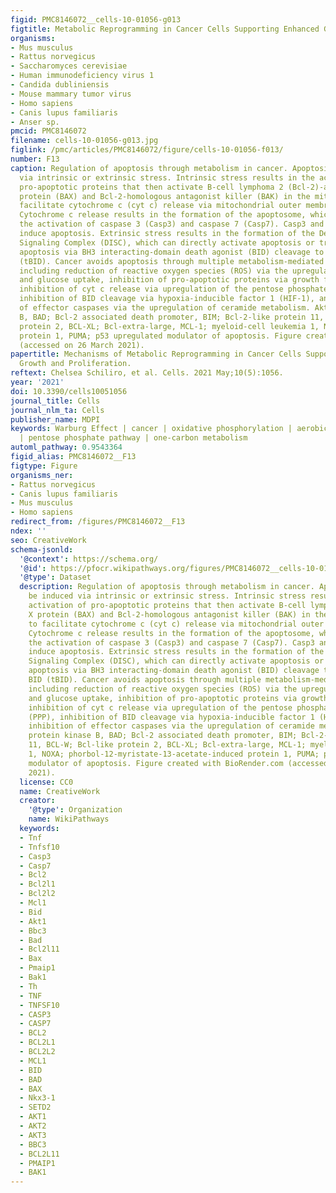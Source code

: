 ```yaml
---
figid: PMC8146072__cells-10-01056-g013
figtitle: Metabolic Reprogramming in Cancer Cells Supporting Enhanced Growth and Proliferation
organisms:
- Mus musculus
- Rattus norvegicus
- Saccharomyces cerevisiae
- Human immunodeficiency virus 1
- Candida dubliniensis
- Mouse mammary tumor virus
- Homo sapiens
- Canis lupus familiaris
- Anser sp.
pmcid: PMC8146072
filename: cells-10-01056-g013.jpg
figlink: /pmc/articles/PMC8146072/figure/cells-10-01056-f013/
number: F13
caption: Regulation of apoptosis through metabolism in cancer. Apoptosis can be induced
  via intrinsic or extrinsic stress. Intrinsic stress results in the activation of
  pro-apoptotic proteins that then activate B-cell lymphoma 2 (Bcl-2)-associated X
  protein (BAX) and Bcl-2-homologous antagonist killer (BAK) in the mitochondria to
  facilitate cytochrome c (cyt c) release via mitochondrial outer membrane polarization.
  Cytochrome c release results in the formation of the apoptosome, which leads to
  the activation of caspase 3 (Casp3) and caspase 7 (Casp7). Casp3 and Casp7 then
  induce apoptosis. Extrinsic stress results in the formation of the Death Inducing
  Signaling Complex (DISC), which can directly activate apoptosis or trigger intrinsic
  apoptosis via BH3 interacting-domain death agonist (BID) cleavage to truncated BID
  (tBID). Cancer avoids apoptosis through multiple metabolism-mediated mechanisms,
  including reduction of reactive oxygen species (ROS) via the upregulation of glycolysis
  and glucose uptake, inhibition of pro-apoptotic proteins via growth factor signaling,
  inhibition of cyt c release via upregulation of the pentose phosphate pathway (PPP),
  inhibition of BID cleavage via hypoxia-inducible factor 1 (HIF-1), and inhibition
  of effector caspases via the upregulation of ceramide metabolism. Akt; protein kinase
  B, BAD; Bcl-2 associated death promoter, BIM; Bcl-2-like protein 11, BCL-W; Bcl-like
  protein 2, BCL-XL; Bcl-extra-large, MCL-1; myeloid-cell leukemia 1, NOXA; phorbol-12-myristate-13-acetate-induced
  protein 1, PUMA; p53 upregulated modulator of apoptosis. Figure created with BioRender.com
  (accessed on 26 March 2021).
papertitle: Mechanisms of Metabolic Reprogramming in Cancer Cells Supporting Enhanced
  Growth and Proliferation.
reftext: Chelsea Schiliro, et al. Cells. 2021 May;10(5):1056.
year: '2021'
doi: 10.3390/cells10051056
journal_title: Cells
journal_nlm_ta: Cells
publisher_name: MDPI
keywords: Warburg Effect | cancer | oxidative phosphorylation | aerobic glycolysis
  | pentose phosphate pathway | one-carbon metabolism
automl_pathway: 0.9543364
figid_alias: PMC8146072__F13
figtype: Figure
organisms_ner:
- Rattus norvegicus
- Canis lupus familiaris
- Mus musculus
- Homo sapiens
redirect_from: /figures/PMC8146072__F13
ndex: ''
seo: CreativeWork
schema-jsonld:
  '@context': https://schema.org/
  '@id': https://pfocr.wikipathways.org/figures/PMC8146072__cells-10-01056-g013.html
  '@type': Dataset
  description: Regulation of apoptosis through metabolism in cancer. Apoptosis can
    be induced via intrinsic or extrinsic stress. Intrinsic stress results in the
    activation of pro-apoptotic proteins that then activate B-cell lymphoma 2 (Bcl-2)-associated
    X protein (BAX) and Bcl-2-homologous antagonist killer (BAK) in the mitochondria
    to facilitate cytochrome c (cyt c) release via mitochondrial outer membrane polarization.
    Cytochrome c release results in the formation of the apoptosome, which leads to
    the activation of caspase 3 (Casp3) and caspase 7 (Casp7). Casp3 and Casp7 then
    induce apoptosis. Extrinsic stress results in the formation of the Death Inducing
    Signaling Complex (DISC), which can directly activate apoptosis or trigger intrinsic
    apoptosis via BH3 interacting-domain death agonist (BID) cleavage to truncated
    BID (tBID). Cancer avoids apoptosis through multiple metabolism-mediated mechanisms,
    including reduction of reactive oxygen species (ROS) via the upregulation of glycolysis
    and glucose uptake, inhibition of pro-apoptotic proteins via growth factor signaling,
    inhibition of cyt c release via upregulation of the pentose phosphate pathway
    (PPP), inhibition of BID cleavage via hypoxia-inducible factor 1 (HIF-1), and
    inhibition of effector caspases via the upregulation of ceramide metabolism. Akt;
    protein kinase B, BAD; Bcl-2 associated death promoter, BIM; Bcl-2-like protein
    11, BCL-W; Bcl-like protein 2, BCL-XL; Bcl-extra-large, MCL-1; myeloid-cell leukemia
    1, NOXA; phorbol-12-myristate-13-acetate-induced protein 1, PUMA; p53 upregulated
    modulator of apoptosis. Figure created with BioRender.com (accessed on 26 March
    2021).
  license: CC0
  name: CreativeWork
  creator:
    '@type': Organization
    name: WikiPathways
  keywords:
  - Tnf
  - Tnfsf10
  - Casp3
  - Casp7
  - Bcl2
  - Bcl2l1
  - Bcl2l2
  - Mcl1
  - Bid
  - Akt1
  - Bbc3
  - Bad
  - Bcl2l11
  - Bax
  - Pmaip1
  - Bak1
  - Th
  - TNF
  - TNFSF10
  - CASP3
  - CASP7
  - BCL2
  - BCL2L1
  - BCL2L2
  - MCL1
  - BID
  - BAD
  - BAX
  - Nkx3-1
  - SETD2
  - AKT1
  - AKT2
  - AKT3
  - BBC3
  - BCL2L11
  - PMAIP1
  - BAK1
---
```

